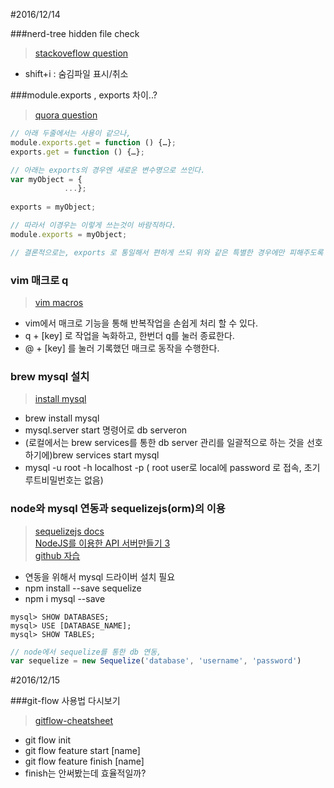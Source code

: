 #2016/12/14

###nerd-tree hidden file check
> [stackoveflow question](http://stackoverflow.com/questions/5057359/how-can-i-show-hidden-files-starting-with-period-in-nerdtree)  

* shift+i : 숨김파일 표시/취소

###module.exports , exports 차이..?

> [quora question](https://www.quora.com/What-is-difference-between-module-exports-and-export-in-node-js)  

```javascript
// 아래 두줄에서는 사용이 같으나,
module.exports.get = function () {…};
exports.get = function () {…};

// 아래는 exports의 경우엔 새로운 변수명으로 쓰인다.
var myObject = {
			...};
			
exports = myObject;

// 따라서 이경우는 이렇게 쓰는것이 바람직하다.
module.exports = myObject;

// 결론적으로는, exports 로 통일해서 편하게 쓰되 위와 같은 특별한 경우에만 피해주도록 하자.

```	

### vim 매크로 q
> [vim macros](http://vim.wikia.com/wiki/Macros)

* vim에서 매크로 기능을 통해 반복작업을 손쉽게 처리 할 수 있다.
* q + [key] 로 작업을 녹화하고, 한번더 q를 눌러 종료한다.
* @ + [key] 를 눌러 기록했던 매크로 동작을 수행한다.

### brew mysql 설치

> [install mysql](https://blog.joefallon.net/2013/10/install-mysql-on-mac-osx-using-homebrew/)

* brew install mysql
* mysql.server start 명령어로 db serveron 
* (로컬에서는 brew services를 통한 db server 관리를 일괄적으로 하는 것을 선호하기에)brew services start mysql
* mysql -u root -h localhost -p ( root user로 local에 password 로 접속, 초기 루트비밀번호는 없음)

### node와 mysql 연동과 sequelizejs(orm)의 이용
> [sequelizejs docs](http://docs.sequelizejs.com/en/v3/)  
> [NodeJS를 이용한 API 서버만들기 3](http://webframeworks.kr/tutorials/nodejs/api-server-by-nodejs-03/)  
> [github 자습](https://github.com/novelview9/study/tree/master/node_self/05_express_db_app)

* 연동을 위해서 mysql 드라이버 설치 필요
* npm install --save sequelize
* npm i mysql --save

```
mysql> SHOW DATABASES;
mysql> USE [DATABASE_NAME];
mysql> SHOW TABLES;

```

```javascript
// node에서 sequelize를 통한 db 연동,
var sequelize = new Sequelize('database', 'username', 'password')

```

#2016/12/15

###git-flow 사용법 다시보기

> [gitflow-cheatsheet](http://danielkummer.github.io/git-flow-cheatsheet/index.ko_KR.html)

* git flow init
* git flow feature start [name]
* git flow feature finish [name] 
* finish는 안써봤는데 효율적일까?
